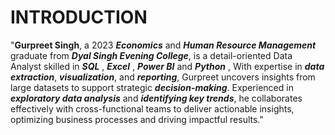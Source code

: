 # INTRODUCTION #

    
  "**Gurpreet Singh**, a 2023 ***Economics*** and ***Human Resource Management*** graduate from ***Dyal Singh Evening College***, is a detail-oriented Data Analyst skilled in ***SQL*** , ***Excel*** , ***Power BI*** and ***Python*** , With expertise in ***data extraction***, ***visualization***, and ***reporting***, Gurpreet uncovers insights from large datasets to support strategic ***decision-making***. Experienced in ***exploratory data analysis*** and ***identifying key trends***, he collaborates effectively with cross-functional teams to deliver actionable insights, optimizing business processes and driving impactful results."







<!---
GurpreetSingh31-Data/GurpreetSingh31-Data is a ✨ special ✨ repository because its `README.md` (this file) appears on your GitHub profile.
You can click the Preview link to take a look at your changes.
--->

